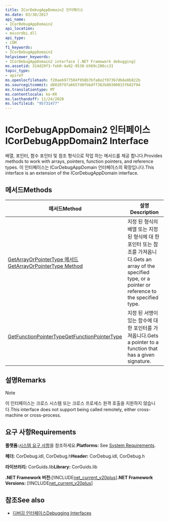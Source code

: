 ```yaml
---
title: ICorDebugAppDomain2 인터페이스
ms.date: 03/30/2017
api_name:
- ICorDebugAppDomain2
api_location:
- mscordbi.dll
api_type:
- COM
f1_keywords:
- ICorDebugAppDomain2
helpviewer_keywords:
- ICorDebugAppDomain2 interface [.NET Framework debugging]
ms.assetid: 314d29f3-feb0-4a92-9530-b569c280cc31
topic_type:
- apiref
ms.openlocfilehash: f20ae6977504f958b7bfa8e2f073b7db6e8b822b
ms.sourcegitcommit: d8020797a6657d0fbbdff362b80300815f682f94
ms.translationtype: MT
ms.contentlocale: ko-KR
ms.lasthandoff: 11/24/2020
ms.locfileid: "95731477"
---
```

# <a name="icordebugappdomain2-interface"></a><span data-ttu-id="84090-102">ICorDebugAppDomain2 인터페이스</span><span class="sxs-lookup"><span data-stu-id="84090-102">ICorDebugAppDomain2 Interface</span></span>

<span data-ttu-id="84090-103">배열, 포인터, 함수 포인터 및 참조 형식으로 작업 하는 메서드를 제공 합니다.</span><span class="sxs-lookup"><span data-stu-id="84090-103">Provides methods to work with arrays, pointers, function pointers, and reference types.</span></span> <span data-ttu-id="84090-104">이 인터페이스는 ICorDebugAppDomain 인터페이스의 확장입니다.</span><span class="sxs-lookup"><span data-stu-id="84090-104">This interface is an extension of the ICorDebugAppDomain interface.</span></span>  
  
## <a name="methods"></a><span data-ttu-id="84090-105">메서드</span><span class="sxs-lookup"><span data-stu-id="84090-105">Methods</span></span>  
  
|<span data-ttu-id="84090-106">메서드</span><span class="sxs-lookup"><span data-stu-id="84090-106">Method</span></span>|<span data-ttu-id="84090-107">설명</span><span class="sxs-lookup"><span data-stu-id="84090-107">Description</span></span>|  
|------------|-----------------|  
|[<span data-ttu-id="84090-108">GetArrayOrPointerType 메서드</span><span class="sxs-lookup"><span data-stu-id="84090-108">GetArrayOrPointerType Method</span></span>](icordebugappdomain2-getarrayorpointertype-method.md)|<span data-ttu-id="84090-109">지정 된 형식의 배열 또는 지정 된 형식에 대 한 포인터 또는 참조를 가져옵니다.</span><span class="sxs-lookup"><span data-stu-id="84090-109">Gets an array of the specified type, or a pointer or reference to the specified type.</span></span>|  
|[<span data-ttu-id="84090-110">GetFunctionPointerType</span><span class="sxs-lookup"><span data-stu-id="84090-110">GetFunctionPointerType</span></span>](icordebugappdomain2-getfunctionpointertype-method.md)|<span data-ttu-id="84090-111">지정 된 서명이 있는 함수에 대 한 포인터를 가져옵니다.</span><span class="sxs-lookup"><span data-stu-id="84090-111">Gets a pointer to a function that has a given signature.</span></span>|  
  
## <a name="remarks"></a><span data-ttu-id="84090-112">설명</span><span class="sxs-lookup"><span data-stu-id="84090-112">Remarks</span></span>  
  
> [!NOTE]
> <span data-ttu-id="84090-113">이 인터페이스는 크로스 시스템 또는 크로스 프로세스 원격 호출을 지원하지 않습니다.</span><span class="sxs-lookup"><span data-stu-id="84090-113">This interface does not support being called remotely, either cross-machine or cross-process.</span></span>  
  
## <a name="requirements"></a><span data-ttu-id="84090-114">요구 사항</span><span class="sxs-lookup"><span data-stu-id="84090-114">Requirements</span></span>  

 <span data-ttu-id="84090-115">**플랫폼:**[시스템 요구 사항](../../get-started/system-requirements.md)을 참조하세요.</span><span class="sxs-lookup"><span data-stu-id="84090-115">**Platforms:** See [System Requirements](../../get-started/system-requirements.md).</span></span>  
  
 <span data-ttu-id="84090-116">**헤더:** CorDebug.idl, CorDebug.h</span><span class="sxs-lookup"><span data-stu-id="84090-116">**Header:** CorDebug.idl, CorDebug.h</span></span>  
  
 <span data-ttu-id="84090-117">**라이브러리:** CorGuids.lib</span><span class="sxs-lookup"><span data-stu-id="84090-117">**Library:** CorGuids.lib</span></span>  
  
 <span data-ttu-id="84090-118">**.NET Framework 버전:**[!INCLUDE[net_current_v20plus](../../../../includes/net-current-v20plus-md.md)]</span><span class="sxs-lookup"><span data-stu-id="84090-118">**.NET Framework Versions:** [!INCLUDE[net_current_v20plus](../../../../includes/net-current-v20plus-md.md)]</span></span>  
  
## <a name="see-also"></a><span data-ttu-id="84090-119">참조</span><span class="sxs-lookup"><span data-stu-id="84090-119">See also</span></span>

- [<span data-ttu-id="84090-120">디버깅 인터페이스</span><span class="sxs-lookup"><span data-stu-id="84090-120">Debugging Interfaces</span></span>](debugging-interfaces.md)
